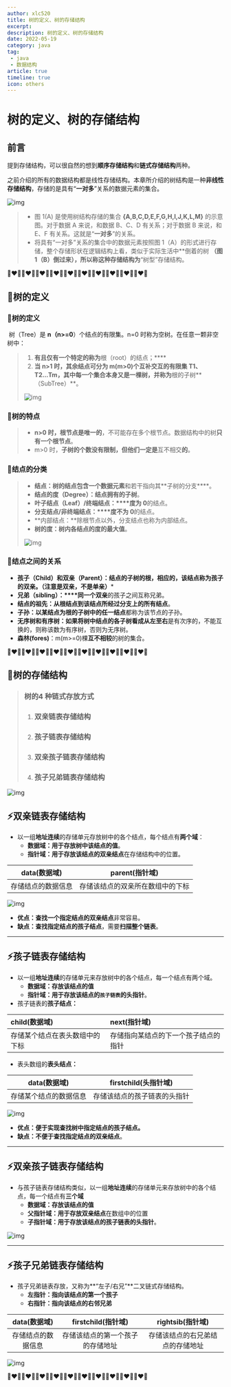 ```yaml
---
author: xlc520
title: 树的定义、树的存储结构
excerpt: 
description: 树的定义、树的存储结构
date: 2022-05-19
category: java
tag: 
 - java
 - 数据结构
article: true
timeline: true
icon: others
---
```


# 树的定义、树的存储结构

## 前言

提到存储结构，可以很自然的想到**顺序存储结构**和**链式存储结构**两种。

之前介绍的所有的数据结构都是线性存储结构。本章所介绍的树结构是一种**非线性存储结构**，存储的是具有“**一对多**”关系的数据元素的集合。

![img](https://bitbucket.org/xlc520/blogasset/raw/main/images3/cb46133043df4ca6b5588c4dec725e71.png)

> - 图 1(A) 是使用树结构存储的集合 **{A,B,C,D,E,F,G,H,I,J,K,L,M}** 的示意图。对于数据 A 来说，和数据 B、C、D 有关系；对于数据
    B 来说，和 E、F 有关系。这就是“**一对多**”的关系。
> - 将具有“一对多”关系的集合中的数据元素按照图 1（A）的形式进行存储，整个存储形状在逻辑结构上看，类似于实际生活中**倒着的树
    **（图 1（B）倒过来），所以称这种存储结构为**“树型”存储结构。

**💚❤️💙💚❤️💙💚❤️💙💚❤️💙💚❤️💙💚❤️💙💚❤️💙💚❤️💙💚❤️💙💚❤️💙**

## 🐋树的定义

### 🌲树的定义

​ 树（Tree）是 **n（n>=0**）个结点的有限集。n=0 时称为空树。在任意一颗非空树中：

> 1. **有且仅有一个特定的称为**根（root）的结点；****
> 2. **当 n>1 时，其余结点可分为 m(m>0)个互补交互的有限集 T1、T2...Tm，其中每一个集合本身又是一棵树，并称为**根的子树**
     （SubTree）**。
>
> ![img](https://bitbucket.org/xlc520/blogasset/raw/main/images3/df38fd9b66bb44cbbc3b801a683fe0b7.png)

### 🌲树的特点

> - **n>0 时，根节点是唯一的**，不可能存在多个根节点。数据结构中的树**只有一个根节点**。
> - m>0 时，**子树的个数没有限制，但他们一定是**互不相交**的**。

### 🌲结点的分类

> - **结点：**树的结点包含**一个数据元素**和若干指向其**子树的分支****。
> - **结点的度（Degree）：**结点**拥有的子树**。
> - **叶子结点（Leaf）/终端结点：****度为 0**的结点。
> - **分支结点/非终端结点：****度不为 0**的结点。
> - **内部结点：**除根节点以外，分支结点也称为内部结点。
> - **树的度：**树内各结点的度的**最大值**。
>
> ![img](https://bitbucket.org/xlc520/blogasset/raw/main/images3/febfdc26e5fe4082a3f24394ae2a8797.png)

### 🌲结点之间的关系

- **孩子（Child）和双亲（Parent）：**结点的子树的根，相应的，该结点称为孩子的双亲。**（注意是双亲，不是单亲）***
- **兄弟（sibling）：****同一个双亲**的孩子之间互称兄弟。
- **结点的祖先：**从根结点到该结点**所经过分支上的所有结点**。
- **子孙：**以某结点为根的**子树中的任一结点**都称为该节点的子孙。
- **无序树和有序树：**如果将树中结点的各子树看成**从左至右**是有次序的，不能互换的，则称该数为有序树，否则为无序树。
- **森林(fores)**：m(m>=0)棵**互不相较**的树的集合。

**💚❤️💙💚❤️💙💚❤️💙💚❤️💙💚❤️💙💚❤️💙💚❤️💙💚❤️💙💚❤️💙💚❤️💙**

## 🐋树的存储结构

> ### **树的**4 种**链式存放方式**
>
> 1. ### **双亲**链表存储结构
>
> 2. ### **孩子**链表存储结构
>
> 3. ### **双亲孩子**链表存储结构
>
> 4. ### **孩子兄弟**链表存储结构

![img](https://bitbucket.org/xlc520/blogasset/raw/main/images3/b11533763d234947aca101037dec8b41.png)

## ⚡双亲链表存储结构

- 以一组**地址连续**的存储单元存放树中的各个结点，每个结点有**两个域**：
    - **数据域：**用于存放树中该结点的**值**。
    - **指针域：**用于存放该结点的**双亲结点**在存储结构中的位置。

| data(数据域) |   parent(指针域)    |
|:---------:|:----------------:|
| 存储结点的数据信息 | 存储该结点的双亲所在数组中的下标 |

![img](https://bitbucket.org/xlc520/blogasset/raw/main/images3/662ace49b4234d0d87fa981e5ed364b6.png)

- **优点：**查找一个指定结点的**双亲结点**非常容易。
- **缺点：**查找指定结点的**孩子结点**，需要**扫描整个链表**。

------

## ⚡孩子链表存储结构

- 以一组**地址连续**的存储单元来存放树中的各个结点，每一个结点有两个域。
    - **数据域：**存放该结点的**值**
    - **指针域：**用于存放该结点的**`孩子链表`的头指针**。
- 孩子链表的**孩子结点：**

| child(数据域)      | next(指针域)          |
|:----------------|:-------------------|
| 存储某个结点在表头数组中的下标 | 存储指向某结点的下一个孩子结点的指针 |

- 表头数组的**表头结点：**

|  data(数据域)  | firstchild(头指针域) |
|:-----------:|:----------------:|
| 存储某个结点的数据信息 |  存储该结点的孩子链表的头指针  |

![img](https://bitbucket.org/xlc520/blogasset/raw/main/images3/bcff713717a24534b4c0b5b674f8acd8.png)

- **优点：**便于实现查找树中指定结点的**孩子结点。**
- **缺点：**不便于查找指定结点的**双亲结点**。

------

## ⚡双亲孩子链表存储结构

- 与孩子链表存储结构类似，以一组**地址连续**的存储单元来存放树中的各个结点，每一个结点有**三个域**
    - **数据域：**存放该结点的**值**
    - **父指针域：**用于存放**双亲结点**在数组中的位置
    - **子指针域：**用于存放该结点的**孩子链表的头指针**。

![img](https://bitbucket.org/xlc520/blogasset/raw/main/images3/e3a1af0b7435472d95278ee052d640d4.png)

------

## ⚡孩子兄弟链表存储结构

- 孩子兄弟链表存放，又称为**“左子/右兄”**二叉链式存储结构。
    - **左指针：**指向该结点的**第一个孩子**
    - **右指针：**指向该结点的**右邻兄弟**

| data(数据域) | firstchild(指针域)  |  rightsib(指针域)   |
|:---------:|:----------------:|:----------------:|
| 存储结点的数据信息 | 存储该结点的第一个孩子的存储地址 | 存储该结点的右兄弟结点的存储地址 |

![img](https://bitbucket.org/xlc520/blogasset/raw/main/images3/9b57fb1db8824839b545e1b9ba7744bd.png)

**💚❤️💙💚❤️💙💚❤️💙💚❤️💙💚❤️💙💚❤️💙💚❤️💙💚❤️💙💚❤️💙💚❤️💙**
